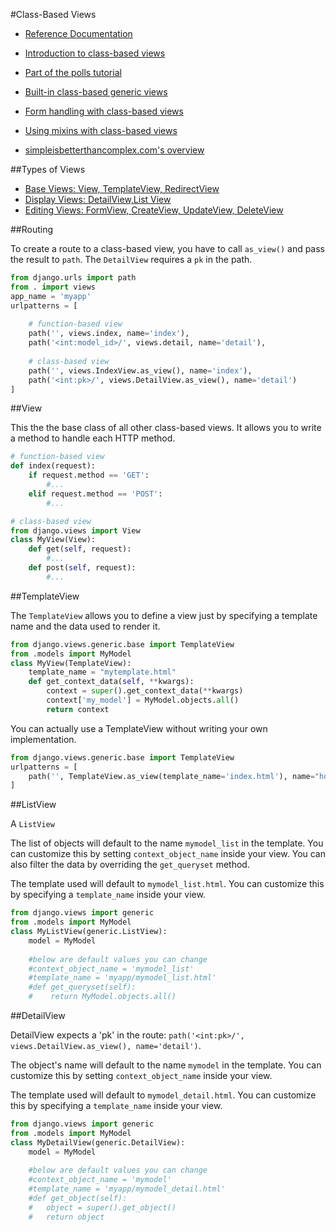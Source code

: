 

#Class-Based Views

- [Reference Documentation](https://docs.djangoproject.com/en/2.0/ref/class-based-views/)
- [Introduction to class-based views](https://docs.djangoproject.com/en/2.0/topics/class-based-views/intro/)
- [Part of the polls tutorial](https://docs.djangoproject.com/en/2.0/intro/tutorial04/#use-generic-views-less-code-is-better)
- [Built-in class-based generic views](https://docs.djangoproject.com/en/2.0/topics/class-based-views/generic-display/)
- [Form handling with class-based views](https://docs.djangoproject.com/en/2.0/topics/class-based-views/generic-editing/)
- [Using mixins with class-based views](https://docs.djangoproject.com/en/2.0/topics/class-based-views/mixins/)


- [simpleisbetterthancomplex.com's overview](https://simpleisbetterthancomplex.com/article/2017/03/21/class-based-views-vs-function-based-views.html)


##Types of Views

- [Base Views: View, TemplateView, RedirectView](https://docs.djangoproject.com/en/2.0/ref/class-based-views/base/)
- [Display Views: DetailView,List View](https://docs.djangoproject.com/en/2.0/ref/class-based-views/generic-display/)
- [Editing Views: FormView, CreateView, UpdateView, DeleteView](https://docs.djangoproject.com/en/2.0/ref/class-based-views/generic-editing/)


##Routing

To create a route to a class-based view, you have to call `as_view()` and pass the result to `path`. The `DetailView` requires a `pk` in the path.

```python
from django.urls import path
from . import views
app_name = 'myapp'
urlpatterns = [
    
    # function-based view
    path('', views.index, name='index'),
    path('<int:model_id>/', views.detail, name='detail'),
    
    # class-based view
    path('', views.IndexView.as_view(), name='index'),
    path('<int:pk>/', views.DetailView.as_view(), name='detail')
]
```

##View

This the the base class of all other class-based views. It allows you to write a method to handle each HTTP method.

```python
# function-based view
def index(request):
    if request.method == 'GET':
        #...
    elif request.method == 'POST':
        #...

# class-based view
from django.views import View
class MyView(View):
    def get(self, request):
        #...
    def post(self, request):
        #...
```

##TemplateView

The `TemplateView` allows you to define a view just by specifying a template name and the data used to render it.

```python
from django.views.generic.base import TemplateView
from .models import MyModel
class MyView(TemplateView):
    template_name = "mytemplate.html"
    def get_context_data(self, **kwargs):
        context = super().get_context_data(**kwargs)
        context['my_model'] = MyModel.objects.all()
        return context
```

You can actually use a TemplateView without writing your own implementation.

```python
from django.views.generic.base import TemplateView
urlpatterns = [
    path('', TemplateView.as_view(template_name='index.html'), name="home"),
]
```


##ListView

A `ListView` 

The list of objects will default to the name `mymodel_list` in the template. You can customize this by setting `context_object_name` inside your view. You can also filter the data by overriding the `get_queryset` method.

The template used will default to `mymodel_list.html`. You can customize this by specifying a `template_name` inside your view.


```python
from django.views import generic
from .models import MyModel
class MyListView(generic.ListView):
    model = MyModel
    
    #below are default values you can change
    #context_object_name = 'mymodel_list'
    #template_name = 'myapp/mymodel_list.html'
    #def get_queryset(self):
    #    return MyModel.objects.all()
```



##DetailView

DetailView expects a 'pk' in the route: `path('<int:pk>/', views.DetailView.as_view(), name='detail')`.

The object's name will default to the name `mymodel` in the template. You can customize this by setting `context_object_name` inside your view.

The template used will default to `mymodel_detail.html`. You can customize this by specifying a `template_name` inside your view.


```python
from django.views import generic
from .models import MyModel
class MyDetailView(generic.DetailView):
    model = MyModel
    
    #below are default values you can change
    #context_object_name = 'mymodel'
    #template_name = 'myapp/mymodel_detail.html'
    #def get_object(self):
    #   object = super().get_object()
    #   return object
```


